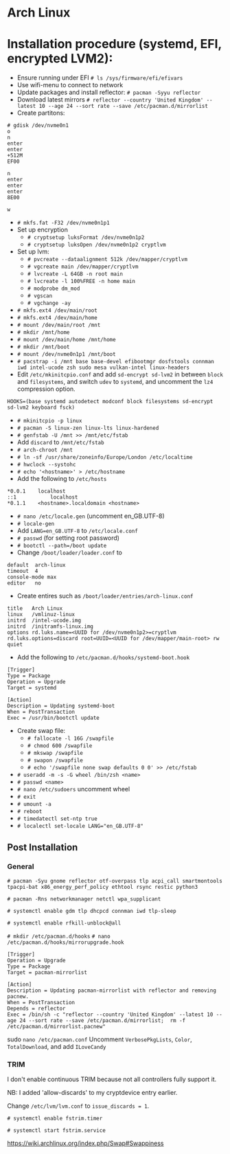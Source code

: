 # Arch Linux

# Installation procedure (systemd, EFI, encrypted LVM2):
* Ensure running under EFI `# ls /sys/firmware/efi/efivars`
* Use wifi-menu to connect to network
* Update packages and install reflector: `# pacman -Syyu reflector`
* Download latest mirrors `# reflector --country 'United Kingdom' --latest 10 --age 24 --sort rate --save /etc/pacman.d/mirrorlist`
* Create partitons:
```
# gdisk /dev/nvme0n1
o
n
enter
enter
+512M
EF00

n
enter
enter
enter
8E00

w
```
* `# mkfs.fat -F32 /dev/nvme0n1p1`
* Set up encryption
  * `# cryptsetup luksFormat /dev/nvme0n1p2`
  * `# cryptsetup luksOpen /dev/nvme0n1p2 cryptlvm`
* Set up lvm:
  * `# pvcreate --dataalignment 512k /dev/mapper/cryptlvm`
  * `# vgcreate main /dev/mapper/cryptlvm`
  * `# lvcreate -L 64GB -n root main`
  * `# lvcreate -l 100%FREE -n home main`
  * `# modprobe dm_mod`
  * `# vgscan`
  * `# vgchange -ay`
* `# mkfs.ext4 /dev/main/root`
* `# mkfs.ext4 /dev/main/home`
* `# mount /dev/main/root /mnt`
* `# mkdir /mnt/home`
* `# mount /dev/main/home /mnt/home`
* `# mkdir /mnt/boot`
* `# mount /dev/nvme0n1p1 /mnt/boot`
* `# pacstrap -i /mnt base base-devel efibootmgr dosfstools connman iwd intel-ucode zsh sudo mesa vulkan-intel linux-headers`
* Edit `/etc/mkinitcpio.conf` and add `sd-encrypt sd-lvm2` in between `block` and `filesystems`, and switch `udev` to `systemd`, and uncomment the `lz4` compression option.
```
HOOKS=(base systemd autodetect modconf block filesystems sd-encrypt sd-lvm2 keyboard fsck)
```
* `# mkinitcpio -p linux`
* `# pacman -S linux-zen linux-lts linux-hardened`
* `# genfstab -U /mnt >> /mnt/etc/fstab`
* Add `discard` to `/mnt/etc/fstab`
* `# arch-chroot /mnt`
* `# ln -sf /usr/share/zoneinfo/Europe/London /etc/localtime`
* `# hwclock --systohc`
* `# echo '<hostname>' > /etc/hostname`
* Add the following to `/etc/hosts`
```
*0.0.1	  localhost
::1	      	  localhost
*0.1.1	  <hostname>.localdomain <hostname>
```
* `# nano /etc/locale.gen` (uncomment en_GB.UTF-8)
* `# locale-gen`
* Add `LANG=en_GB.UTF-8` to `/etc/locale.conf`
* `# passwd` (for setting root password)
* `# bootctl --path=/boot update`
* Change `/boot/loader/loader.conf` to
```
default  arch-linux
timeout  4
console-mode max
editor   no
```
* Create entires such as `/boot/loader/entries/arch-linux.conf`
```
title   Arch Linux
linux   /vmlinuz-linux
initrd  /intel-ucode.img
initrd  /initramfs-linux.img
options rd.luks.name=<UUID for /dev/nvme0n1p2>=cryptlvm rd.luks.options=discard root=UUID=<UUID for /dev/mapper/main-root> rw quiet
```
* Add the following to `/etc/pacman.d/hooks/systemd-boot.hook`
```
[Trigger]
Type = Package
Operation = Upgrade
Target = systemd

[Action]
Description = Updating systemd-boot
When = PostTransaction
Exec = /usr/bin/bootctl update
```
* Create swap file:
  * `# fallocate -l 16G /swapfile`
  * `# chmod 600 /swapfile`
  * `# mkswap /swapfile`
  * `# swapon /swapfile`
  * `# echo '/swapfile none swap defaults 0 0' >> /etc/fstab`
* `# useradd -m -s -G wheel /bin/zsh <name>`
* `# passwd <name>`
* `# nano /etc/sudoers` uncomment wheel
* `# exit`
* `# umount -a`
* `# reboot`
* `# timedatectl set-ntp true`
* `# localectl set-locale LANG="en_GB.UTF-8"`

## Post Installation

### General

`# pacman -Syu gnome reflector otf-overpass tlp acpi_call smartmontools tpacpi-bat x86_energy_perf_policy ethtool rsync restic python3`

`# pacman -Rns networkmanager netctl wpa_supplicant`

`# systemctl enable gdm tlp dhcpcd connman iwd tlp-sleep`

`# systemctl enable rfkill-unblock@all`

`# mkdir /etc/pacman.d/hooks`
`# nano /etc/pacman.d/hooks/mirrorupgrade.hook`
```
[Trigger]
Operation = Upgrade
Type = Package
Target = pacman-mirrorlist

[Action]
Description = Updating pacman-mirrorlist with reflector and removing pacnew.
When = PostTransaction
Depends = reflector
Exec = /bin/sh -c "reflector --country 'United Kingdom' --latest 10 --age 24 --sort rate --save /etc/pacman.d/mirrorlist;  rm -f /etc/pacman.d/mirrorlist.pacnew"
```

sudo `nano /etc/pacman.conf`
Uncomment `VerbosePkgLists`, `Color`, `TotalDownload`, and add `ILoveCandy`

### TRIM

I don't enable continuous TRIM because not all controllers fully support it.

NB: I added 'allow-discards' to my cryptdevice entry earlier.

Change `/etc/lvm/lvm.conf` to `issue_discards = 1`.

`# systemctl enable fstrim.timer`

`# systemctl start fstrim.service`

https://wiki.archlinux.org/index.php/Swap#Swappiness
